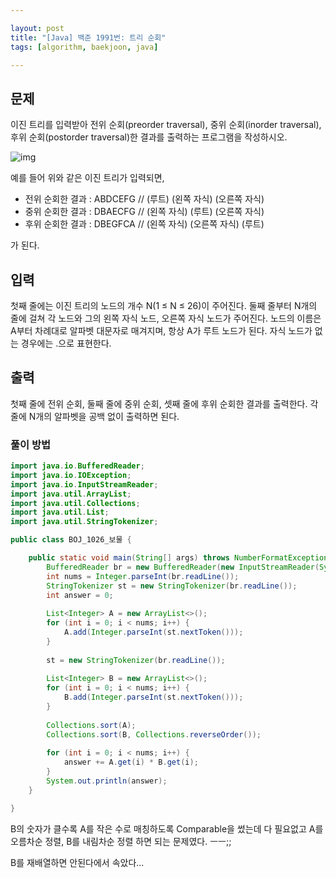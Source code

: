 ```yaml
---

layout: post
title: "[Java] 백준 1991번: 트리 순회"
tags: [algorithm, baekjoon, java]

---
```


## 문제

이진 트리를 입력받아 전위 순회(preorder traversal), 중위 순회(inorder traversal), 후위 순회(postorder traversal)한 결과를 출력하는 프로그램을 작성하시오.

![img](https://www.acmicpc.net/JudgeOnline/upload/201007/trtr.png)

예를 들어 위와 같은 이진 트리가 입력되면,

- 전위 순회한 결과 : ABDCEFG // (루트) (왼쪽 자식) (오른쪽 자식)
- 중위 순회한 결과 : DBAECFG // (왼쪽 자식) (루트) (오른쪽 자식)
- 후위 순회한 결과 : DBEGFCA // (왼쪽 자식) (오른쪽 자식) (루트)

가 된다.

## 입력

첫째 줄에는 이진 트리의 노드의 개수 N(1 ≤ N ≤ 26)이 주어진다. 둘째 줄부터 N개의 줄에 걸쳐 각 노드와 그의 왼쪽 자식 노드, 오른쪽 자식 노드가 주어진다. 노드의 이름은 A부터 차례대로 알파벳 대문자로 매겨지며, 항상 A가 루트 노드가 된다. 자식 노드가 없는 경우에는 .으로 표현한다.

## 출력

첫째 줄에 전위 순회, 둘째 줄에 중위 순회, 셋째 줄에 후위 순회한 결과를 출력한다. 각 줄에 N개의 알파벳을 공백 없이 출력하면 된다.

### 풀이 방법

```java
import java.io.BufferedReader;
import java.io.IOException;
import java.io.InputStreamReader;
import java.util.ArrayList;
import java.util.Collections;
import java.util.List;
import java.util.StringTokenizer;

public class BOJ_1026_보물 {

	public static void main(String[] args) throws NumberFormatException, IOException {
		BufferedReader br = new BufferedReader(new InputStreamReader(System.in));
		int nums = Integer.parseInt(br.readLine());
		StringTokenizer st = new StringTokenizer(br.readLine());
		int answer = 0;
		
		List<Integer> A = new ArrayList<>();
		for (int i = 0; i < nums; i++) {
			A.add(Integer.parseInt(st.nextToken()));
		}
		
		st = new StringTokenizer(br.readLine());
		
		List<Integer> B = new ArrayList<>();
		for (int i = 0; i < nums; i++) {
			B.add(Integer.parseInt(st.nextToken()));
		}
		
		Collections.sort(A);
		Collections.sort(B, Collections.reverseOrder());
		
		for (int i = 0; i < nums; i++) {
			answer += A.get(i) * B.get(i);
		}
		System.out.println(answer);
	}

}
```

B의 숫자가 클수록 A를 작은 수로 매칭하도록 Comparable을 썼는데 다 필요없고 A를 오름차순 정렬, B를 내림차순 정렬 하면 되는 문제였다. ㅡㅡ;;

B를 재배열하면 안된다에서 속았다...

